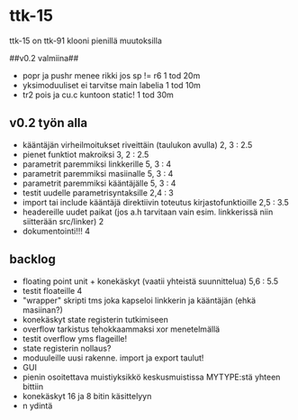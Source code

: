 # ttk-15 #
ttk-15 on ttk-91 klooni pienillä muutoksilla

##v0.2 valmiina##
 * popr ja pushr menee rikki jos sp != r6                       1 tod 20m
 * yksimoduuliset ei tarvitse main labelia                      1 tod 10m
 * tr2 pois ja cu.c kuntoon static!                             1 tod 30m
 
## v0.2 työn alla ##
 * kääntäjän virheilmoitukset riveittäin (taulukon avulla)      2, 3 : 2.5
 * pienet funktiot makroiksi                                    3, 2 : 2.5
 * parametrit paremmiksi linkkerille                            5, 3 : 4
 * parametrit paremmiksi masiinalle                             5, 3 : 4
 * parametrit paremmiksi kääntäjälle                            5, 3 : 4
 * testit uudelle parametrisyntaksille                                      2,4 : 3
 * import tai include kääntäjä direktiivin toteutus kirjastofunktioille     2,5 : 3.5
 * headereille uudet paikat (jos a.h tarvitaan vain esim. linkkerissä niin siitterään src/linker)  2
 * dokumentointi!!!                                             4

 ## backlog ##
 * floating point unit + konekäskyt    (vaatii yhteistä suunnittelua)       5,6 : 5.5
 * testit floateille                                                        4
 * "wrapper" skripti tms joka kapseloi linkkerin ja kääntäjän (ehkä masiinan?)
 * konekäskyt state registerin tutkimiseen
 * overflow tarkistus tehokkaammaksi xor menetelmällä
 * testit overflow yms flageille!
 * state registerin nollaus?
 * moduuleille uusi rakenne. import ja export taulut!
 * GUI 
 * pienin osoitettava muistiyksikkö keskusmuistissa MYTYPE:stä yhteen bittiin
 * konekäskyt 16 ja 8 bitin käsittelyyn
 * n ydintä

